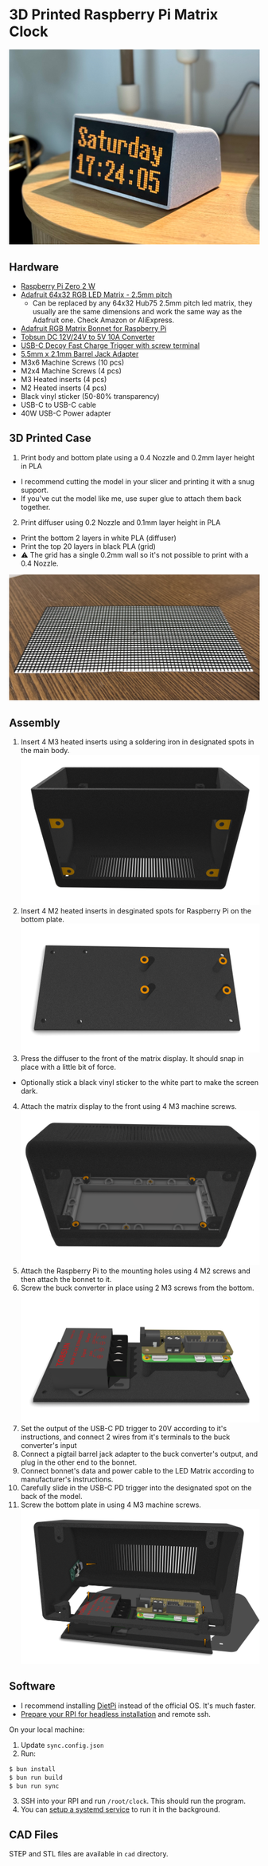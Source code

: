 # 3D Printed Raspberry Pi Matrix Clock

![](assets/final.jpeg)

## Hardware

- [Raspberry Pi Zero 2 W](https://www.raspberrypi.com/products/raspberry-pi-zero-2-w/)
- [Adafruit 64x32 RGB LED Matrix - 2.5mm pitch](https://www.adafruit.com/product/5036)
    - Can be replaced by any 64x32 Hub75 2.5mm pitch led matrix, they usually are the same dimensions and work the same way as the Adafruit one. Check Amazon or AliExpress.
- [Adafruit RGB Matrix Bonnet for Raspberry Pi](https://www.adafruit.com/product/3211)
- [Tobsun DC 12V/24V to 5V 10A Converter](https://www.amazon.com/VOLRANTISE-Converter-Voltage-Regulator-Transformer/dp/B09WZ9DC9W)
- [USB-C Decoy Fast Charge Trigger with screw terminal](https://www.amazon.com/AITRIP-Charging-Trigger-Detector-Terminal/dp/B098WPSMV9)
- [5.5mm x 2.1mm Barrel Jack Adapter](https://www.amazon.com/CENTROPOWER-Connectors-Pigtail-Adapter-Security/dp/B0BTHSDF4S)
- M3x6 Machine Screws (10 pcs)
- M2x4 Machine Screws (4 pcs)
- M3 Heated inserts (4 pcs)
- M2 Heated inserts (4 pcs)
- Black vinyl sticker (50-80% transparency)
- USB-C to USB-C cable
- 40W USB-C Power adapter

## 3D Printed Case

1. Print body and bottom plate using a 0.4 Nozzle and 0.2mm layer height in PLA
  - I recommend cutting the model in your slicer and printing it with a snug support.
  - If you've cut the model like me, use super glue to attach them back together.
2. Print diffuser using 0.2 Nozzle and 0.1mm layer height in PLA
  - Print the bottom 2 layers in white PLA (diffuser)
  - Print the top 20 layers in black PLA (grid)
  - ⚠️ The grid has a single 0.2mm wall so it's not possible to print with a 0.4 Nozzle.

  ![](assets/diffuser.jpeg)

## Assembly

1. Insert 4 M3 heated inserts using a soldering iron in designated spots in the main body.
  ![](assets/bottom.png)
2. Insert 4 M2 heated inserts in desginated spots for Raspberry Pi on the bottom plate.
  ![](assets/bottom-plate.png)
3. Press the diffuser to the front of the matrix display. It should snap in place with a little bit of force.
  - Optionally stick a black vinyl sticker to the white part to make the screen dark.
4. Attach the matrix display to the front using 4 M3 machine screws.
  ![](assets/front-plate.png)
5. Attach the Raspberry Pi to the mounting holes using 4 M2 screws and then attach the bonnet to it.
6. Screw the buck converter in place using 2 M3 screws from the bottom.
  ![](assets/hardware.png)
7. Set the output of the USB-C PD trigger to 20V according to it's instructions, and connect 2 wires from it's terminals to the buck converter's input
8. Connect a pigtail barrel jack adapter to the buck converter's output, and plug in the other end to the bonnet.
9. Connect bonnet's data and power cable to the LED Matrix according to manufacturer's instructions.
10. Carefully slide in the USB-C PD trigger into the designated spot on the back of the model.
11. Screw the bottom plate in using 4 M3 machine screws.
  ![](assets/final.png)

## Software

- I recommend installing [DietPi](https://dietpi.com) instead of the official OS. It's much faster.
- [Prepare your RPI for headless installation](https://dietpi.com/docs/install/) and remote ssh.

On your local machine:

1. Update `sync.config.json`
2. Run:

```bash
$ bun install
$ bun run build
$ bun run sync
```

3. SSH into your RPI and run `/root/clock`. This should run the program.
4. You can [setup a systemd service](https://domoticproject.com/creating-raspberry-pi-service/) to run it in the background.

## CAD Files

STEP and STL files are available in `cad` directory.
